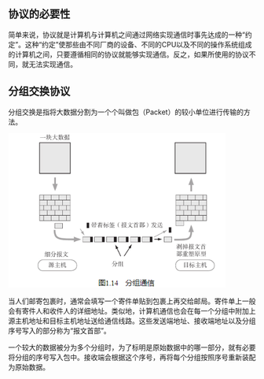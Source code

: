 ## 协议的必要性

简单来说，协议就是计算机与计算机之间通过网络实现通信时事先达成的一种“约定”。这种“约定”使那些由不同厂商的设备、不同的CPU以及不同的操作系统组成的计算机之间，只要遵循相同的协议就能够实现通信。反之，如果所使用的协议不同，就无法实现通信。

## 分组交换协议

分组交换是指将大数据分割为一个个叫做包（Packet）的较小单位进行传输的方法。

![](../markdown_import_image/import-2023-01-08-18-49-57.png)

当人们邮寄包裹时，通常会填写一个寄件单贴到包裹上再交给邮局。寄件单上一般会有寄件人和收件人的详细地址。类似地，计算机通信也会在每一个分组中附加上源主机地址和目标主机地址送给通信线路。这些发送端地址、接收端地址以及分组序号写入的部分称为“报文首部”。

一个较大的数据被分为多个分组时，为了标明是原始数据中的哪一部分，就有必要将分组的序号写入包中。接收端会根据这个序号，再将每个分组按照序号重新装配为原始数据。

